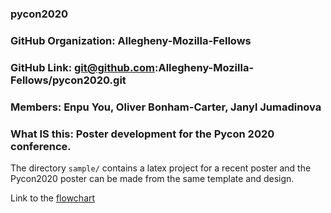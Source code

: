 ### pycon2020
### GitHub Organization: Allegheny-Mozilla-Fellows
### GitHub Link: git@github.com:Allegheny-Mozilla-Fellows/pycon2020.git

### Members: Enpu You, Oliver Bonham-Carter, Janyl Jumadinova

### What IS this: Poster development for the Pycon 2020 conference.

The directory `sample/` contains a latex project for a recent poster and the Pycon2020 poster can be made from the same template and design.

Link to the [flowchart](https://www.lucidchart.com/invitations/accept/b0db1c5d-8b8c-4ab6-b6e4-3e97aa8de5bb)
